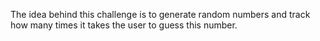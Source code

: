 The idea behind this challenge is to generate random numbers and track how many times it takes the user to guess this number.
